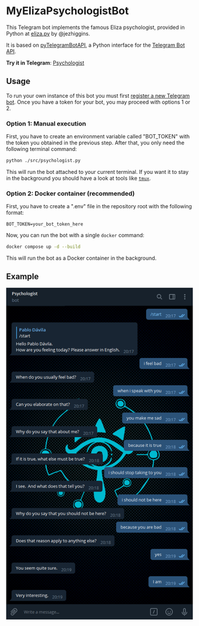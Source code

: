 

# MyElizaPsychologistBot

This Telegram bot implements the famous Eliza psychologist, provided in Python at [eliza.py](https://github.com/jezhiggins/eliza.py) by @jezhiggins.

It is based on [pyTelegramBotAPI](https://github.com/eternnoir/pyTelegramBotAPI"), a Python interface for the [Telegram Bot API](https://core.telegram.org/bots/api).

**Try it in Telegram**: [Psychologist](https://t.me/MyElizaPsychologistBot)


## Usage

To run your own instance of this bot you must first [register a new Telegram bot](https://core.telegram.org/bots#6-botfather). Once you have a token for your bot, you may proceed with options 1 or 2.


### Option 1: Manual execution

First, you have to create an environment variable called "BOT_TOKEN" with the token you obtained in the previous step. After that, you only need the following terminal command:

```Bash
python ./src/psychologist.py
```

This will run the bot attached to your current terminal. If you want it to stay in the background you should have a look at tools like [`tmux`](https://github.com/tmux/tmux).


### Option 2: Docker container (recommended)

First, you have to create a ".env" file in the repository root with the following format:

```
BOT_TOKEN=your_bot_token_here
```

Now, you can run the bot with a single `docker` command:

```Bash
docker compose up -d --build
```

This will run the bot as a Docker container in the background.


## Example

![Conversation example](/img/2020-06-19%20Demo.png "Conversation example")
